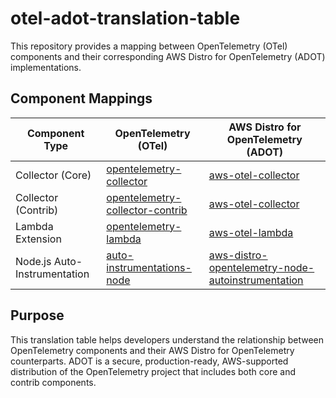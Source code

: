 # otel-adot-translation-table

This repository provides a mapping between OpenTelemetry (OTel) components and their corresponding AWS Distro for OpenTelemetry (ADOT) implementations.

## Component Mappings

| Component Type | OpenTelemetry (OTel) | AWS Distro for OpenTelemetry (ADOT) |
|---------------|----------------------|-------------------------------------|
| Collector (Core) | [opentelemetry-collector](https://github.com/open-telemetry/opentelemetry-collector) | [aws-otel-collector](https://github.com/aws-observability/aws-otel-collector) |
| Collector (Contrib) | [opentelemetry-collector-contrib](https://github.com/open-telemetry/opentelemetry-collector-contrib) | [aws-otel-collector](https://github.com/aws-observability/aws-otel-collector) |
| Lambda Extension | [opentelemetry-lambda](https://github.com/open-telemetry/opentelemetry-lambda) | [aws-otel-lambda](https://github.com/aws-observability/aws-otel-lambda) |
| Node.js Auto-Instrumentation | [auto-instrumentations-node](https://github.com/open-telemetry/opentelemetry-js-contrib/tree/main/metapackages/auto-instrumentations-node) | [aws-distro-opentelemetry-node-autoinstrumentation](https://github.com/aws-observability/aws-otel-js-instrumentation/tree/main/aws-distro-opentelemetry-node-autoinstrumentation) |

## Purpose

This translation table helps developers understand the relationship between OpenTelemetry components and their AWS Distro for OpenTelemetry counterparts. ADOT is a secure, production-ready, AWS-supported distribution of the OpenTelemetry project that includes both core and contrib components.
